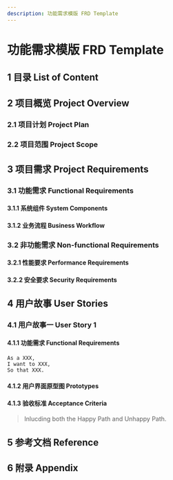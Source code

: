 ```yaml
---
description: 功能需求模版 FRD Template
---
```

# 功能需求模版 FRD Template

## 1 目录 List of Content

## 2 项目概览 Project Overview

### 2.1 项目计划 Project Plan

### 2.2 项目范围 Project Scope

## 3 项目需求 Project Requirements

### 3.1 功能需求 Functional Requirements

#### 3.1.1 系统组件 System Components

#### 3.1.2 业务流程 Business Workflow

### 3.2 非功能需求 Non-functional Requirements

#### 3.2.1 性能要求 Performance Requirements

#### 3.2.2 安全要求 Security Requirements

## 4 用户故事 User Stories

### 4.1 用户故事一 User Story 1

#### 4.1.1 功能需求 Functional Requirements

```
As a XXX,
I want to XXX,
So that XXX.
```

#### 4.1.2 用户界面原型图 Prototypes

#### 4.1.3 验收标准 Acceptance Criteria

> Inlucding both the Happy Path and Unhappy Path.

## 5 参考文档 Reference

## 6 附录 Appendix